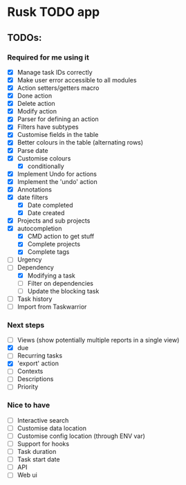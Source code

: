 # Rusk TODO app

## TODOs:

### Required for me using it

- [X] Manage task IDs correctly
- [X] Make user error accessible to all modules
- [X] Action setters/getters macro
- [X] Done action
- [X] Delete action
- [X] Modify action
- [X] Parser for defining an action
- [X] Filters have subtypes
- [X] Customise fields in the table
- [X] Better colours in the table (alternating rows)
- [X] Parse date
- [X] Customise colours
    - [X] conditionally
- [X] Implement Undo for actions
- [X] Implement the 'undo' action
- [X] Annotations
- [X] date filters
    - [X] Date completed
    - [X] Date created
- [X] Projects and sub projects
- [X] autocompletion
    - [X] CMD action to get stuff
    - [X] Complete projects
    - [X] Complete tags
- [ ] Urgency
- [ ] Dependency
    - [X] Modifying a task
    - [ ] Filter on dependencies
    - [ ] Update the blocking task
- [ ] Task history
- [ ] Import from Taskwarrior

### Next steps

- [ ] Views (show potentially multiple reports in a single view)
- [X] due
- [ ] Recurring tasks
- [X] 'export' action
- [ ] Contexts
- [ ] Descriptions
- [ ] Priority

### Nice to have

- [ ] Interactive search
- [ ] Customise data location
- [ ] Customise config location (through ENV var)
- [ ] Support for hooks
- [ ] Task duration
- [ ] Task start date
- [ ] API
- [ ] Web ui
